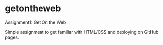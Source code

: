 # getontheweb
Assignment1: Get On the Web

Simple assignment to get familiar with HTML/CSS and deploying on GitHub pages.
